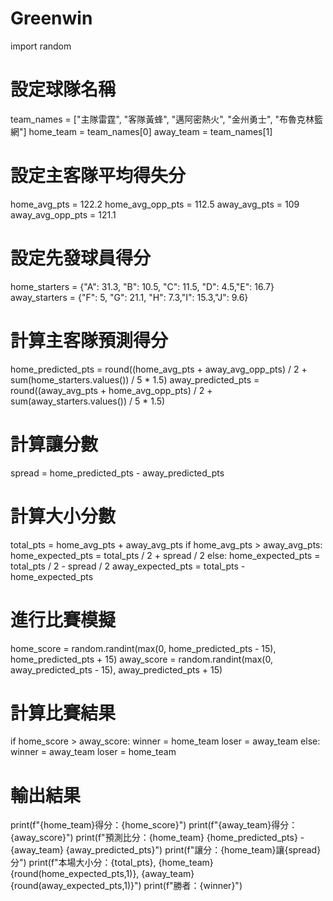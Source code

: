 # Greenwin
import random

# 設定球隊名稱
team_names = ["主隊雷霆", "客隊黃蜂", "邁阿密熱火", "金州勇士", "布魯克林籃網"]
home_team = team_names[0]
away_team = team_names[1]

# 設定主客隊平均得失分
home_avg_pts = 122.2
home_avg_opp_pts = 112.5
away_avg_pts = 109
away_avg_opp_pts = 121.1

# 設定先發球員得分
home_starters = {"A": 31.3, "B": 10.5, "C":
11.5, "D": 4.5,"E": 16.7}
away_starters = {"F": 5, "G": 21.1, "H":
7.3,"I": 15.3,"J": 9.6}

# 計算主客隊預測得分
home_predicted_pts = round((home_avg_pts + away_avg_opp_pts) / 2 + sum(home_starters.values()) / 5 * 1.5)
away_predicted_pts = round((away_avg_pts + home_avg_opp_pts) / 2 + sum(away_starters.values()) / 5 * 1.5)

# 計算讓分數
spread = home_predicted_pts - away_predicted_pts

# 計算大小分數
total_pts = home_avg_pts + away_avg_pts
if home_avg_pts > away_avg_pts:
    home_expected_pts = total_pts / 2 + spread / 2
else:
    home_expected_pts = total_pts / 2 - spread / 2
away_expected_pts = total_pts - home_expected_pts

# 進行比賽模擬
home_score = random.randint(max(0, home_predicted_pts - 15), home_predicted_pts + 15)
away_score = random.randint(max(0, away_predicted_pts - 15), away_predicted_pts + 15)

# 計算比賽結果
if home_score > away_score:
    winner = home_team
    loser = away_team
else:
    winner = away_team
    loser = home_team

# 輸出結果
print(f"{home_team}得分：{home_score}")
print(f"{away_team}得分：{away_score}")
print(f"預測比分：{home_team} {home_predicted_pts} - {away_team} {away_predicted_pts}")
print(f"讓分：{home_team}讓{spread}分")
print(f"本場大小分：{total_pts}, {home_team} {round(home_expected_pts,1)}, {away_team} {round(away_expected_pts,1)}")
print(f"勝者：{winner}")